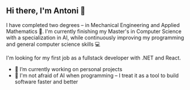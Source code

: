 ## Hi there, I'm Antoni 👋

I have completed two degrees – in Mechanical Engineering and Applied Mathematics 🧠.
I'm currently finishing my Master's in Computer Science with a specialization in AI, while continuously improving my programming and general computer science skills 💻

I'm looking for my first job as a fullstack developer with .NET and React. 

- 🔨 I’m currently working on personal projects
- 🤖 I'm not afraid of AI when programming – I treat it as a tool to build software faster and better

